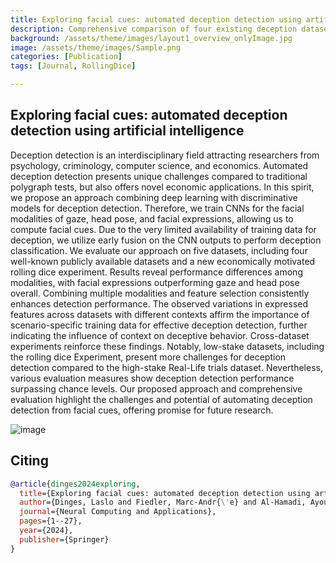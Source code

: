 ```yaml
---
title: Exploring facial cues: automated deception detection using artificial intelligenc
description: Comprehensive comparison of four existing deception datasets, a new experiment for deception in economic context and an automatic multimodal deception detection apraoch.
background: /assets/theme/images/layout1_overview_onlyImage.jpg
image: /assets/theme/images/Sample.png
categories: [Publication]
tags: [Journal, RollingDice]

---
```


## Exploring facial cues: automated deception detection using artificial intelligence

Deception detection is an interdisciplinary field attracting researchers from psychology, criminology, computer science,
and economics. Automated deception detection presents unique challenges compared to traditional polygraph tests, but
also offers novel economic applications. In this spirit, we propose an approach combining deep learning with discriminative models for deception detection. Therefore, we train CNNs for the facial modalities of gaze, head pose, and facial
expressions, allowing us to compute facial cues. Due to the very limited availability of training data for deception, we
utilize early fusion on the CNN outputs to perform deception classification. We evaluate our approach on five datasets,
including four well-known publicly available datasets and a new economically motivated rolling dice experiment. Results
reveal performance differences among modalities, with facial expressions outperforming gaze and head pose overall.
Combining multiple modalities and feature selection consistently enhances detection performance. The observed variations
in expressed features across datasets with different contexts affirm the importance of scenario-specific training data for
effective deception detection, further indicating the influence of context on deceptive behavior. Cross-dataset experiments
reinforce these findings. Notably, low-stake datasets, including the rolling dice Experiment, present more challenges for
deception detection compared to the high-stake Real-Life trials dataset. Nevertheless, various evaluation measures show
deception detection performance surpassing chance levels. Our proposed approach and comprehensive evaluation highlight
the challenges and potential of automating deception detection from facial cues, offering promise for future research.

<!-- ![](/paindetection_nit/assets/theme/images/robovis_model.jpeg) -->
![image](/deception/assets/theme/images/Sample.png)

## Citing
```bibtex
@article{dinges2024exploring,
  title={Exploring facial cues: automated deception detection using artificial intelligence},
  author={Dinges, Laslo and Fiedler, Marc-Andr{\'e} and Al-Hamadi, Ayoub and Hempel, Thorsten and Abdelrahman, Ahmed and Weimann, Joachim and Bershadskyy, Dmitri and Steiner, Johann},
  journal={Neural Computing and Applications},
  pages={1--27},
  year={2024},
  publisher={Springer}
}
```